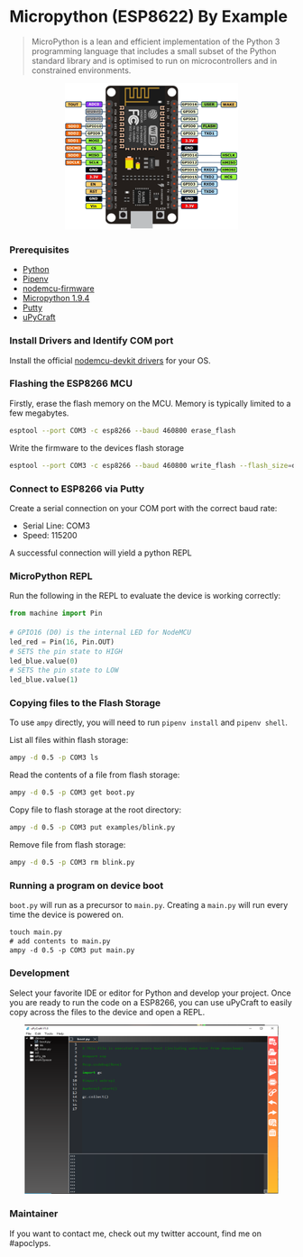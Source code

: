Micropython (ESP8622) By Example
================================

> MicroPython is a lean and efficient implementation of the Python 3 programming language that includes a small subset of the Python standard library and is optimised to run on microcontrollers and in constrained environments.

<p align="center">
  <img width="308" height="260" src="images/nodemcu_pins.png">
</p>

### Prerequisites

- [Python](https://www.python.org/downloads/)
- [Pipenv](https://pipenv.readthedocs.io/en/latest/)
- [nodemcu-firmware](https://github.com/nodemcu/nodemcu-firmware/releases)
- [Micropython 1.9.4](https://micropython.org/download#esp8266)
- [Putty](https://www.putty.org/)
- [uPyCraft](https://dfrobot.gitbooks.io/upycraft/content/)

### Install Drivers and Identify COM port

Install the official [nodemcu-devkit drivers](https://github.com/nodemcu/nodemcu-devkit/tree/master/Drivers) for your OS.

### Flashing the ESP8266 MCU

Firstly, erase the flash memory on the MCU. Memory is typically limited to a few megabytes.

```sh
esptool --port COM3 -c esp8266 --baud 460800 erase_flash
```

Write the firmware to the devices flash storage

```sh
esptool --port COM3 -c esp8266 --baud 460800 write_flash --flash_size=detect 0 esp8266-20180511-v1.9.4.bin
```

### Connect to ESP8266 via Putty

Create a serial connection on your COM port with the correct baud rate:

- Serial Line: COM3
- Speed: 115200

A successful connection will yield a python REPL

### MicroPython REPL

Run the following in the REPL to evaluate the device is working correctly:

```python
from machine import Pin

# GPIO16 (D0) is the internal LED for NodeMCU
led_red = Pin(16, Pin.OUT)
# SETS the pin state to HIGH
led_blue.value(0)
# SETS the pin state to LOW
led_blue.value(1)
```

### Copying files to the Flash Storage

To use `ampy` directly, you will need to run `pipenv install` and `pipenv shell`.

List all files within flash storage:

```sh
ampy -d 0.5 -p COM3 ls
```

Read the contents of a file from flash storage:

```sh
ampy -d 0.5 -p COM3 get boot.py
```

Copy file to flash storage at the root directory:

```sh
ampy -d 0.5 -p COM3 put examples/blink.py
```

Remove file from flash storage:

```sh
ampy -d 0.5 -p COM3 rm blink.py
```

### Running a program on device boot

`boot.py` will run as a precursor to `main.py`. Creating a `main.py` will run every time the device is powered on.

```
touch main.py
# add contents to main.py
ampy -d 0.5 -p COM3 put main.py
```

### Development

Select your favorite IDE or editor for Python and develop your project. Once you are ready to run the code on a ESP8266, you can use uPyCraft to easily copy across the files to the device and open a REPL.

<p align="center">
  <img width="450" height="300" src="images/upycraft.png">
</p>

### Maintainer

If you want to contact me, check out my twitter account, find me on #apoclyps.
